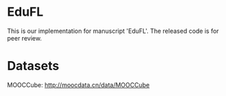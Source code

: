 # EduFL

This is our implementation for manuscript 'EduFL'. 
The released code is for peer review.


# Datasets
MOOCCube: http://moocdata.cn/data/MOOCCube
